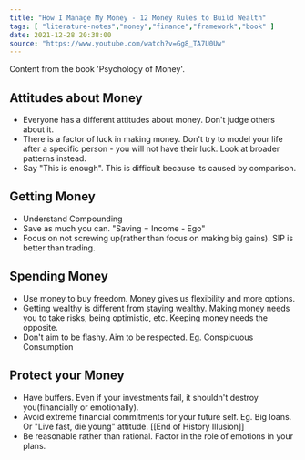 ```yaml
---
title: "How I Manage My Money - 12 Money Rules to Build Wealth"
tags: [ "literature-notes","money","finance","framework","book" ]
date: 2021-12-28 20:38:00
source: "https://www.youtube.com/watch?v=Gg8_TA7U0Uw"
---
```


Content from the book 'Psychology of Money'.

## Attitudes about Money

- Everyone has a different attitudes about money. Don't judge others about it.
- There is a factor of luck in making money. Don't try to model your life after a specific person - you will not have their luck. Look at broader patterns instead.
- Say "This is enough". This is difficult because its caused by comparison.

## Getting Money

- Understand Compounding
- Save as much you can. "Saving = Income - Ego"
- Focus on not screwing up(rather than focus on making big gains). SIP is better than trading.

## Spending Money

- Use money to buy freedom. Money gives us flexibility and more options.
- Getting wealthy is different from staying wealthy. Making money needs you to take risks, being optimistic, etc. Keeping money needs the opposite.
- Don't aim to be flashy. Aim to be respected. Eg. Conspicuous Consumption

## Protect your Money

- Have buffers. Even if your investments fail, it shouldn't destroy you(financially or emotionally). 
- Avoid extreme financial commitments for your future self. Eg. Big loans. Or "Live fast, die young" attitude. [[End of History Illusion]]
- Be reasonable rather than rational. Factor in the role of emotions in your plans.

